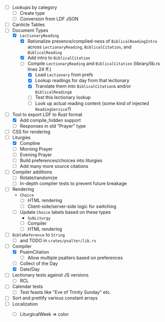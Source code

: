 - [ ] Lookups by category
  - [ ] Create type
  - [ ] Conversion from LDF JSON
- [ ] Canticle Tables
- [ ] Document Types
  - [x] `LectionaryReading`
    - [x] Rationalize presence/compiled-ness of `BiblicalReadingIntro` across `LectionaryReading`, `BiblicalCitation`, and `BiblicalReading`
    - [x] Add intro to `BiblicalCitation`
    - [ ] Compile `LectionaryReading` and `BiblicalCitation` (library/lib.rs lines 24 ff.)
      - [x] Load `Lectionary` from prefs
      - [x] Lookup readings for day from that lectionary
      - [x] Translate them into `BiblicalCitation`s and/or `BiblicalReading`s
      - [ ] Test this lectionary lookup
      - [ ] Look up actual reading content (some kind of injected `ReadingService`?)
- [ ] Tool to export LDF to Rust format
  - [x] Add compile_hidden support
  - [ ] Responses in old "Prayer" type
- [ ] CSS for rendering
- [ ] Liturgies
  - [x] Compline
  - [ ] Morning Prayer
  - [ ] Evening Prayer
  - [ ] Build preferences/choices into liturgies
  - [ ] Add many more source citations
- [ ] Compiler additions
  - [ ] Rotate/randomize
  - [ ] In-depth compiler tests to prevent future breakage
- [ ] Rendering
  - `Choice`
    - [ ] HTML rendering
    - [ ] Client-side/server-side logic for switching
  - [ ] Update `Choice` labels based on these types
    - `SubLiturgy`
    - [ ] Compiler
    - [ ] HTML rendering
- [ ] `BibleReference` to `String`
  - [ ] and TODO in `crates/psalter/lib.rs`
- [ ] Compiler
  - [x] PsalmCitation
    - [ ] Allow multiple psalters based on preferences
  - [ ] Collect of the Day
  - [x] Date/Day
- [ ] Lectionary tests against JS versions
  - [ ] RCL
- [ ] Calendar tests
  - [ ] Test feasts like "Eve of Trinity Sunday" etc.
- [ ] Sort and prettify various constant arrays
- [ ] Localization
  - [ ] LiturgicalWeek => color

